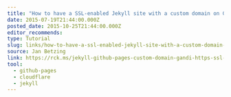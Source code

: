 ```yaml
---
title: "How to have a SSL-enabled Jekyll site with a custom domain on GitHub Pages"
date: 2015-07-19T21:44:00.000Z
posted_date: 2015-10-25T21:44:00.000Z
editor_recommends:
type: Tutorial
slug: links/how-to-have-a-ssl-enabled-jekyll-site-with-a-custom-domain-on-github-pages
source: Jan Betzing
link: https://rck.ms/jekyll-github-pages-custom-domain-gandi-https-ssl-cloudflare/
tool:
  - github-pages
  - cloudflare
  - jekyll
---
```





